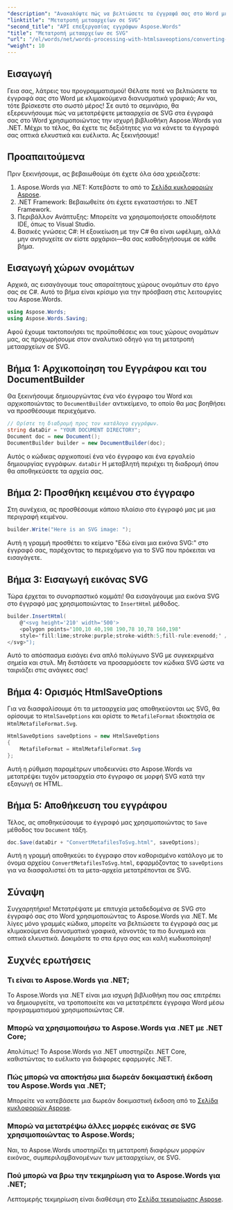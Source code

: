 ```yaml
---
"description": "Ανακαλύψτε πώς να βελτιώσετε τα έγγραφά σας στο Word μετατρέποντας μετααρχεία σε SVG χρησιμοποιώντας την ισχυρή βιβλιοθήκη Aspose.Words για .NET. Αυτό το ολοκληρωμένο σεμινάριο σας καθοδηγεί σε κάθε βήμα, από την αρχικοποίηση του εγγράφου σας έως την εισαγωγή γραφικών SVG."
"linktitle": "Μετατροπή μετααρχείων σε SVG"
"second_title": "API επεξεργασίας εγγράφων Aspose.Words"
"title": "Μετατροπή μετααρχείων σε SVG"
"url": "/el/words/net/words-processing-with-htmlsaveoptions/converting-metafiles-to-svg/"
"weight": 10
---
```


## Εισαγωγή

Γεια σας, λάτρεις του προγραμματισμού! Θέλατε ποτέ να βελτιώσετε τα έγγραφά σας στο Word με κλιμακούμενα διανυσματικά γραφικά; Αν ναι, τότε βρίσκεστε στο σωστό μέρος! Σε αυτό το σεμινάριο, θα εξερευνήσουμε πώς να μετατρέψετε μετααρχεία σε SVG στα έγγραφά σας στο Word χρησιμοποιώντας την ισχυρή βιβλιοθήκη Aspose.Words για .NET. Μέχρι το τέλος, θα έχετε τις δεξιότητες για να κάνετε τα έγγραφά σας οπτικά ελκυστικά και ευέλικτα. Ας ξεκινήσουμε!

## Προαπαιτούμενα

Πριν ξεκινήσουμε, ας βεβαιωθούμε ότι έχετε όλα όσα χρειάζεστε:

1. Aspose.Words για .NET: Κατεβάστε το από το [Σελίδα κυκλοφοριών Aspose](https://releases.aspose.com/words/net/).
2. .NET Framework: Βεβαιωθείτε ότι έχετε εγκαταστήσει το .NET Framework.
3. Περιβάλλον Ανάπτυξης: Μπορείτε να χρησιμοποιήσετε οποιοδήποτε IDE, όπως το Visual Studio.
4. Βασικές γνώσεις C#: Η εξοικείωση με την C# θα είναι ωφέλιμη, αλλά μην ανησυχείτε αν είστε αρχάριοι—θα σας καθοδηγήσουμε σε κάθε βήμα.

## Εισαγωγή χώρων ονομάτων

Αρχικά, ας εισαγάγουμε τους απαραίτητους χώρους ονομάτων στο έργο σας σε C#. Αυτό το βήμα είναι κρίσιμο για την πρόσβαση στις λειτουργίες του Aspose.Words.

```csharp
using Aspose.Words;
using Aspose.Words.Saving;
```

Αφού έχουμε τακτοποιήσει τις προϋποθέσεις και τους χώρους ονομάτων μας, ας προχωρήσουμε στον αναλυτικό οδηγό για τη μετατροπή μετααρχείων σε SVG.

## Βήμα 1: Αρχικοποίηση του Εγγράφου και του DocumentBuilder

Θα ξεκινήσουμε δημιουργώντας ένα νέο έγγραφο του Word και αρχικοποιώντας το `DocumentBuilder` αντικείμενο, το οποίο θα μας βοηθήσει να προσθέσουμε περιεχόμενο.

```csharp
// Ορίστε τη διαδρομή προς τον κατάλογο εγγράφων.
string dataDir = "YOUR DOCUMENT DIRECTORY";
Document doc = new Document();
DocumentBuilder builder = new DocumentBuilder(doc);
```

Αυτός ο κώδικας αρχικοποιεί ένα νέο έγγραφο και ένα εργαλείο δημιουργίας εγγράφων. `dataDir` Η μεταβλητή περιέχει τη διαδρομή όπου θα αποθηκεύσετε τα αρχεία σας.

## Βήμα 2: Προσθήκη κειμένου στο έγγραφο

Στη συνέχεια, ας προσθέσουμε κάποιο πλαίσιο στο έγγραφό μας με μια περιγραφή κειμένου.

```csharp
builder.Write("Here is an SVG image: ");
```

Αυτή η γραμμή προσθέτει το κείμενο "Εδώ είναι μια εικόνα SVG:" στο έγγραφό σας, παρέχοντας το περιεχόμενο για το SVG που πρόκειται να εισαγάγετε.

## Βήμα 3: Εισαγωγή εικόνας SVG

Τώρα έρχεται το συναρπαστικό κομμάτι! Θα εισαγάγουμε μια εικόνα SVG στο έγγραφό μας χρησιμοποιώντας το `InsertHtml` μέθοδος.

```csharp
builder.InsertHtml(
    @"<svg height='210' width='500'>
    <polygon points='100,10 40,198 190,78 10,78 160,198' 
    style='fill:lime;stroke:purple;stroke-width:5;fill-rule:evenodd;' />
</svg>");
```

Αυτό το απόσπασμα εισάγει ένα απλό πολύγωνο SVG με συγκεκριμένα σημεία και στυλ. Μη διστάσετε να προσαρμόσετε τον κώδικα SVG ώστε να ταιριάζει στις ανάγκες σας!

## Βήμα 4: Ορισμός HtmlSaveOptions

Για να διασφαλίσουμε ότι τα μετααρχεία μας αποθηκεύονται ως SVG, θα ορίσουμε το `HtmlSaveOptions` και ορίστε το `MetafileFormat` ιδιοκτησία σε `HtmlMetafileFormat.Svg`.

```csharp
HtmlSaveOptions saveOptions = new HtmlSaveOptions
{
    MetafileFormat = HtmlMetafileFormat.Svg
};
```

Αυτή η ρύθμιση παραμέτρων υποδεικνύει στο Aspose.Words να μετατρέψει τυχόν μετααρχεία στο έγγραφο σε μορφή SVG κατά την εξαγωγή σε HTML.

## Βήμα 5: Αποθήκευση του εγγράφου

Τέλος, ας αποθηκεύσουμε το έγγραφό μας χρησιμοποιώντας το `Save` μέθοδος του `Document` τάξη.

```csharp
doc.Save(dataDir + "ConvertMetafilesToSvg.html", saveOptions);
```

Αυτή η γραμμή αποθηκεύει το έγγραφο στον καθορισμένο κατάλογο με το όνομα αρχείου `ConvertMetafilesToSvg.html`, εφαρμόζοντας το `saveOptions` για να διασφαλιστεί ότι τα μετα-αρχεία μετατρέπονται σε SVG.

## Σύναψη

Συγχαρητήρια! Μετατρέψατε με επιτυχία μεταδεδομένα σε SVG στο έγγραφό σας στο Word χρησιμοποιώντας το Aspose.Words για .NET. Με λίγες μόνο γραμμές κώδικα, μπορείτε να βελτιώσετε τα έγγραφά σας με κλιμακούμενα διανυσματικά γραφικά, κάνοντάς τα πιο δυναμικά και οπτικά ελκυστικά. Δοκιμάστε το στα έργα σας και καλή κωδικοποίηση!

## Συχνές ερωτήσεις

### Τι είναι το Aspose.Words για .NET;
Το Aspose.Words για .NET είναι μια ισχυρή βιβλιοθήκη που σας επιτρέπει να δημιουργείτε, να τροποποιείτε και να μετατρέπετε έγγραφα Word μέσω προγραμματισμού χρησιμοποιώντας C#.

### Μπορώ να χρησιμοποιήσω το Aspose.Words για .NET με .NET Core;
Απολύτως! Το Aspose.Words για .NET υποστηρίζει .NET Core, καθιστώντας το ευέλικτο για διάφορες εφαρμογές .NET.

### Πώς μπορώ να αποκτήσω μια δωρεάν δοκιμαστική έκδοση του Aspose.Words για .NET;
Μπορείτε να κατεβάσετε μια δωρεάν δοκιμαστική έκδοση από το [Σελίδα κυκλοφοριών Aspose](https://releases.aspose.com/).

### Μπορώ να μετατρέψω άλλες μορφές εικόνας σε SVG χρησιμοποιώντας το Aspose.Words;
Ναι, το Aspose.Words υποστηρίζει τη μετατροπή διαφόρων μορφών εικόνας, συμπεριλαμβανομένων των μετααρχείων, σε SVG.

### Πού μπορώ να βρω την τεκμηρίωση για το Aspose.Words για .NET;
Λεπτομερής τεκμηρίωση είναι διαθέσιμη στο [Σελίδα τεκμηρίωσης Aspose](https://reference.aspose.com/words/net/).
